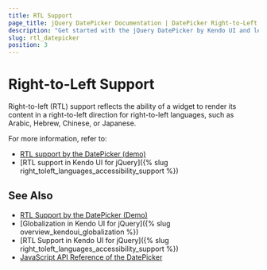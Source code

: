 ```yaml
---
title: RTL Support
page_title: jQuery DatePicker Documentation | DatePicker Right-to-Left Support
description: "Get started with the jQuery DatePicker by Kendo UI and learn about the RTL supports it provides."
slug: rtl_datepicker
position: 3
---
```


# Right-to-Left Support

Right-to-left (RTL) support reflects the ability of a widget to render its content in a right-to-left direction for right-to-left languages, such as Arabic, Hebrew, Chinese, or Japanese.

For more information, refer to:
* [RTL support by the DatePicker (demo)](https://demos.telerik.com/kendo-ui/datepicker/right-to-left-support)
* [RTL support in Kendo UI for jQuery]({% slug right_toleft_languages_accessibility_support %})

## See Also

* [RTL Support by the DatePicker (Demo)](https://demos.telerik.com/kendo-ui/datepicker/right-to-left-support)
* [Globalization in Kendo UI for jQuery]({% slug overview_kendoui_globalization %})
* [RTL Support in Kendo UI for jQuery]({% slug right_toleft_languages_accessibility_support %})
* [JavaScript API Reference of the DatePicker](/api/javascript/ui/datepicker)
